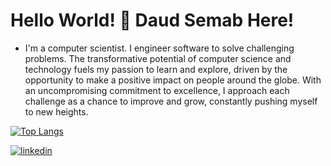 # Hello World! 👋 Daud Semab Here!

- I'm a  computer scientist. I engineer software to solve challenging problems. The transformative potential of computer science and technology fuels my passion to learn and explore, driven by the opportunity to make a positive impact on people around the globe. With an uncompromising commitment to excellence, I approach each challenge as a chance to improve and grow, constantly pushing myself to new heights.

 
[![Top Langs](https://github-readme-stats.vercel.app/api/top-langs/?username=daudsemab&layout=compact)](https://github.com/anuraghazra/github-readme-stats)

<!-- [![Anurag's github stats](https://github-readme-stats.vercel.app/api?username=daudsemab)](https://github.com/anuraghazra/github-readme-stats) -->


<a href="https://www.linkedin.com/in/daud-semab/" target="_blank" rel="nofollow noopener noreferrer">
  <img alt="linkedin" src="https://img.shields.io/badge/linkedin-%230077B5.svg?&style=for-the-badge&logo=linkedIn&logoColor=white"/>
</a>
